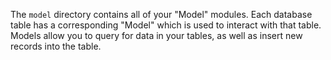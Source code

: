 The `model` directory contains all of your "Model" modules. Each database table has a corresponding "Model" which is used to interact with that table. Models allow you to query for data in your tables, as well as insert new records into the table.
